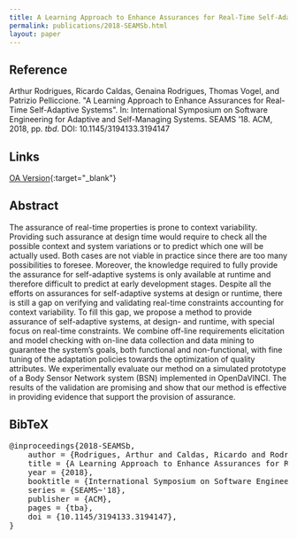 ```yaml
---
title: A Learning Approach to Enhance Assurances for Real-Time Self-Adaptive Systems
permalink: publications/2018-SEAMSb.html
layout: paper
---
```


## Reference
Arthur Rodrigues, Ricardo Caldas, Genaina Rodrigues, Thomas Vogel, and Patrizio Pelliccione. "A Learning Approach to Enhance Assurances for Real-Time Self-Adaptive Systems". In: International Symposium on Software Engineering for Adaptive and Self-Managing Systems. SEAMS ’18. ACM, 2018, pp. _tbd_. DOI: 10.1145/3194133.3194147

## Links
[OA Version](https://arxiv.org/abs/1804.00994){:target="_blank"}


## Abstract
The assurance of real-time properties is prone to context variability. Providing such assurance at design time would require to check all the possible context and system variations or to predict which one will be actually used. Both cases are not viable in practice since there are too many possibilities to foresee. Moreover, the knowledge required to fully provide the assurance for self-adaptive systems is only available at runtime and therefore difficult to predict at early development stages. Despite all the efforts on assurances for self-adaptive systems at design or runtime, there is still a gap on verifying and validating real-time constraints accounting for context variability. To fill this gap, we propose a method to provide assurance of self-adaptive systems, at design- and runtime, with special focus on real-time constraints. We combine off-line requirements elicitation and model checking with on-line data collection and data mining to guarantee the system’s goals, both functional and non-functional, with fine tuning of the adaptation policies towards the optimization of quality attributes. We experimentally evaluate our method on a simulated prototype of a Body Sensor Network system (BSN) implemented in OpenDaVINCI. The results of the validation are promising and show that our method is effective in providing evidence that support the provision of assurance.

## BibTeX

<div class="bibtex">
<pre>@inproceedings{2018-SEAMSb,
    author = {Rodrigues, Arthur and Caldas, Ricardo and Rodrigues, Genaina and Vogel, Thomas and Pelliccione, Patrizio},
    title = {A Learning Approach to Enhance Assurances for Real-Time Self-Adaptive Systems},
    year = {2018},
    booktitle = {International Symposium on Software Engineering for Adaptive and Self-Managing Systems},
    series = {SEAMS~'18},
    publisher = {ACM},
    pages = {tba},
    doi = {10.1145/3194133.3194147},
}</pre>
</div>
